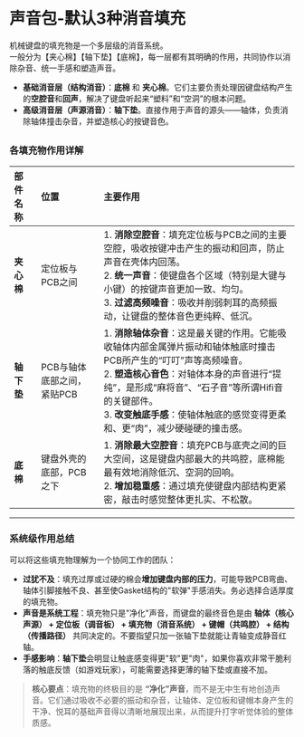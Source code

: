 # 声音包-默认3种消音填充

机械键盘的填充物是一个多层级的消音系统。<br>一般分为【夹心棉】【轴下垫】【底棉】，每一层都有其明确的作用，共同协作以消除杂音、统一手感和塑造声音。
- **基础消音层（结构消音）**：**底棉** 和 **夹心棉**。它们主要负责处理因键盘结构产生的**空腔音**和**回声**，解决了键盘听起来“塑料”和“空洞”的根本问题。
- **高级消音层（声源消音）**：**轴下垫**。直接作用于声音的源头——轴体，负责消除轴体撞击杂音，并塑造核心的按键音色。

##
### 各填充物作用详解

| 部件名称 | 位置 | 主要作用 |
| :--- | :--- | :--- |
| **夹心棉** | 定位板与PCB之间 | 1. **消除空腔音**：填充定位板与PCB之间的主要空腔，吸收按键冲击产生的振动和回声，防止声音在壳体内回荡。<br>2. **统一声音**：使键盘各个区域（特别是大键与小键）的按键声音更加一致、均匀。<br>3. **过滤高频噪音**：吸收并削弱刺耳的高频振动，让键盘的整体音色更纯粹、低沉。 |
| **轴下垫** | PCB与轴体底部之间，紧贴PCB | 1. **消除轴体杂音**：这是最关键的作用。它能吸收轴体内部金属弹片振动和轴体触底时撞击PCB所产生的“叮叮”声等高频噪音。<br>2. **塑造核心音色**：对轴体本身的声音进行“提纯”，是形成“麻将音”、“石子音”等所谓Hifi音的关键部件。<br>3. **改变触底手感**：使轴体触底的感觉变得更柔和、更“肉”，减少硬碰硬的撞击感。 |
| **底棉** | 键盘外壳的底部，PCB之下 | 1. **消除最大空腔音**：填充PCB与底壳之间的巨大空间，这是键盘内部最大的共鸣腔，底棉能最有效地消除低沉、空洞的回响。<br>2. **增加稳重感**：通过填充使键盘内部结构更紧密，敲击时感觉整体更扎实、不松散。 |

---

### 系统级作用总结

可以将这些填充物理解为一个协同工作的团队：


- **过犹不及**：填充过厚或过硬的棉会**增加键盘内部的压力**，可能导致PCB弯曲、轴体引脚接触不良、甚至使Gasket结构的"软弹"手感消失。务必选择合适厚度的填充物。
- **声音是系统工程**：填充物只是"净化"声音，而键盘的最终音色是由 **轴体（核心声源） + 定位板（调音板） + 填充物（消音系统） + 键帽（共鸣腔） + 结构（传播路径）** 共同决定的。不要指望只加一张轴下垫就能让青轴变成静音红轴。
- **手感影响**：**轴下垫**会明显让触底感变得更"软"更"肉"，如果你喜欢非常干脆利落的触底反馈（如游戏玩家），可能需要选择更薄的轴下垫或直接不加。
> **核心要点**：填充物的终极目的是 **“净化”声音**，而不是无中生有地创造声音。它们通过吸收不必要的振动和杂音，让轴体、定位板和键帽本身产生的干净、悦耳的基础声音得以清晰地展现出来，从而提升打字听觉体验的整体质感。